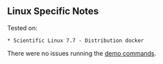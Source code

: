 ## Linux Specific Notes

Tested on:

    * Scientific Linux 7.7 - Distribution docker

There were no issues running the [demo commands](Demo.md).
